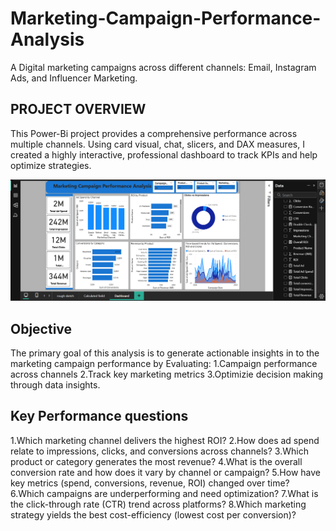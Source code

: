 # Marketing-Campaign-Performance-Analysis
  A Digital  marketing campaigns across different channels: Email, Instagram Ads, and  Influencer Marketing.

  ## PROJECT OVERVIEW
  This Power-Bi project provides a comprehensive performance across multiple channels. Using card visual, chat, slicers, and DAX measures, I created a highly interactive, professional dashboard to track KPIs and help optimize strategies.
 
  ![image alt](https://github.com/Chisom965/Marketing-Campaign-Performance-Analysis/blob/de35372089dd1b2bf499703ea00c8cb1c73bd2b4/PBI%20Marketing%20Campaign%20Performance%20Analysis.png)

## Objective
   The primary goal of this analysis is to generate actionable insights in to the marketing campaign performance by Evaluating:
   1.Campaign performance across channels
   2.Track key marketing metrics
   3.Optimizie decision making through data insights.

## Key Performance questions
 1.Which marketing channel delivers the highest ROI?
 2.How does ad spend relate to impressions, clicks, and conversions across channels?
 3.Which product or category generates the most revenue?
 4.What is the overall conversion rate and how does it vary by channel or campaign?
 5.How have key metrics (spend, conversions, revenue, ROI) changed over time?
 6.Which campaigns are underperforming and need optimization?
 7.What is the click-through rate (CTR) trend across platforms?
 8.Which marketing strategy yields the best cost-efficiency (lowest cost per conversion)?
  

